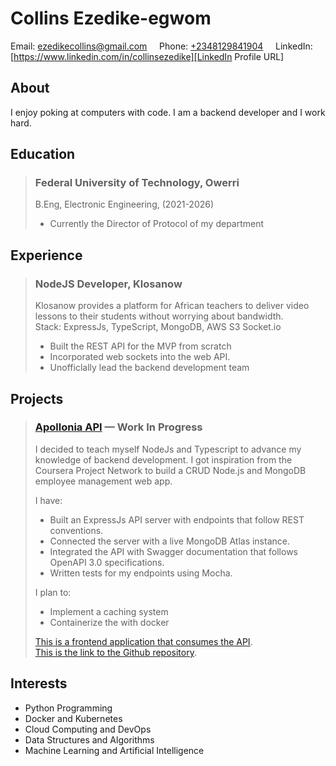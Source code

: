 # Collins Ezedike-egwom

Email: [ezedikecollins@gmail.com][Email Address URL] &nbsp; &nbsp; Phone: [+2348129841904][Phone Number URL] &nbsp; &nbsp; LinkedIn: [https://www.linkedin.com/in/collinsezedike][LinkedIn Profile URL]  

## About

I enjoy poking at computers with code. I am a backend developer and I work hard.

## Education

> ### Federal University of Technology, Owerri
>
> B.Eng, Electronic Engineering, (2021-2026)
>
> - Currently the Director of Protocol of my department

## Experience

> ### NodeJS Developer, Klosanow  
>
> Klosanow provides a platform for African teachers to deliver video lessons to their students without worrying about bandwidth.  
> Stack: ExpressJs, TypeScript, MongoDB, AWS S3 Socket.io
>
> - Built the REST API for the MVP from scratch  
> - Incorporated web sockets into the web API.  
> - Unofficlally lead the backend development team

## Projects

> ### [Apollonia API][Apollonia-API Live Link] — Work In Progress
>
> I decided to teach myself NodeJs and Typescript to advance my knowledge of backend development. I got inspiration from the Coursera Project Network to build a CRUD Node.js and MongoDB employee management web app.  
>
> I have:
>
> - Built an ExpressJs API server with endpoints that follow REST conventions.  
> - Connected the server with a live MongoDB Atlas instance.  
> - Integrated the API with Swagger documentation that follows OpenAPI 3.0 specifications.  
> - Written tests for my endpoints using Mocha.
>
> I plan to:  
>
> - Implement a caching system
> - Containerize the with docker
>
> [This is a frontend application that consumes the API][Apollonia-Frontend Live Link].  
> [This is the link to the Github repository][Apollonia-API Github Repository].  

## Interests

- Python Programming
- Docker and Kubernetes
- Cloud Computing and DevOps
- Data Structures and Algorithms
- Machine Learning and Artificial Intelligence

[Email Address URL]: mailto:ezedikecollins@gmail.com
[Phone Number URL]: tel:2348129841904
[LinkedIn Profile URL]: https://www.linkedin.com/in/collinsezedike

[Apollonia-API Live Link]: http://apollonia.onrender.com/api/v1/docs
[Apollonia-Frontend Live Link]: https://collinsezedike.github.io/apollonia-frontend
[Apollonia-API Github Repository]: https://github.com/collinsezedike/apollonia-api
